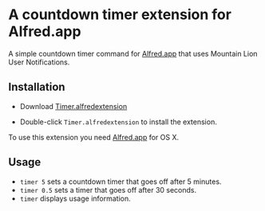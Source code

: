 # A countdown timer extension for Alfred.app
A simple countdown timer command for [Alfred.app](http://alfredapp.com) that uses Mountain Lion User Notifications.

## Installation
- Download [Timer.alfredextension](https://github.com/dbader/alfred-countdown-timer/blob/master/Timer.alfredextension?raw=true)

- Double-click `Timer.alfredextension` to install the extension.

To use this extension you need [Alfred.app](http://alfredapp.com) for OS X.


## Usage
- `timer 5` sets a countdown timer that goes off after 5 minutes.
- `timer 0.5` sets a timer that goes off after 30 seconds.
- `timer` displays usage information.
